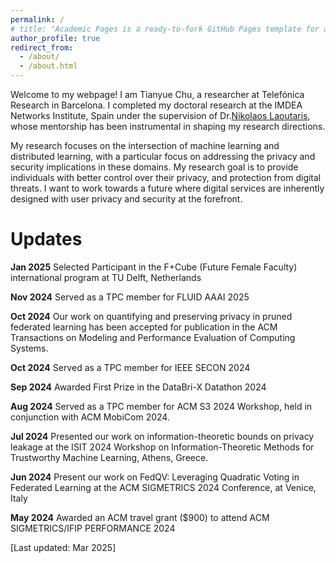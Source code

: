 ```yaml
---
permalink: /
# title: "Academic Pages is a ready-to-fork GitHub Pages template for academic personal websites"
author_profile: true
redirect_from: 
  - /about/
  - /about.html
---
```

Welcome to my webpage!  I am Tianyue Chu, a researcher at Telefónica Research in Barcelona.
I completed my doctoral research at the IMDEA Networks Institute, Spain under the supervision of Dr.[Nikolaos Laoutaris](https://laoutaris.info/), whose mentorship has been instrumental in shaping my research directions.

My research focuses on the intersection of machine learning and distributed learning, with a particular focus on addressing the privacy and security implications in these domains. 
My research goal is to provide individuals with better control over their privacy, and protection from digital threats. 
I want to work towards a future where digital services are inherently designed with user privacy and security at the forefront. 


Updates
======
**Jan 2025**  Selected Participant in the F+Cube (Future Female Faculty) international program at TU Delft, Netherlands

**Nov 2024**  Served as a TPC member for FLUID AAAI 2025

**Oct 2024**   Our work on quantifying and preserving privacy in pruned federated learning has been accepted for publication in the ACM Transactions on Modeling and Performance Evaluation of Computing Systems.

**Oct 2024**   Served as a TPC member for IEEE SECON 2024

**Sep 2024**   Awarded First Prize in the DataBri-X Datathon 2024

**Aug 2024**   Served as a TPC member for ACM S3 2024 Workshop, held in conjunction with ACM MobiCom 2024.

**Jul 2024**   Presented our work on information-theoretic bounds on privacy leakage at the ISIT 2024 Workshop on Information-Theoretic Methods for Trustworthy Machine Learning, Athens, Greece.

**Jun 2024**   Present our work on FedQV: Leveraging Quadratic Voting in Federated Learning at the ACM SIGMETRICS 2024 Conference, at Venice, Italy

**May 2024**   Awarded an ACM travel grant ($900) to attend ACM SIGMETRICS/IFIP PERFORMANCE 2024

[Last updated: Mar 2025]